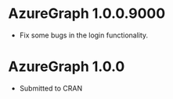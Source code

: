 # AzureGraph 1.0.0.9000

- Fix some bugs in the login functionality.


# AzureGraph 1.0.0

- Submitted to CRAN
